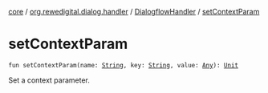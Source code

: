 [core](../../index.md) / [org.rewedigital.dialog.handler](../index.md) / [DialogflowHandler](index.md) / [setContextParam](./set-context-param.md)

# setContextParam

`fun setContextParam(name: `[`String`](https://kotlinlang.org/api/latest/jvm/stdlib/kotlin/-string/index.html)`, key: `[`String`](https://kotlinlang.org/api/latest/jvm/stdlib/kotlin/-string/index.html)`, value: `[`Any`](https://kotlinlang.org/api/latest/jvm/stdlib/kotlin/-any/index.html)`): `[`Unit`](https://kotlinlang.org/api/latest/jvm/stdlib/kotlin/-unit/index.html)

Set a context parameter.

